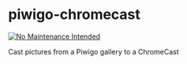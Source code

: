 piwigo-chromecast
=================

[![No Maintenance Intended](http://unmaintained.tech/badge.svg)](http://unmaintained.tech/)

Cast pictures from a Piwigo gallery to a ChromeCast
